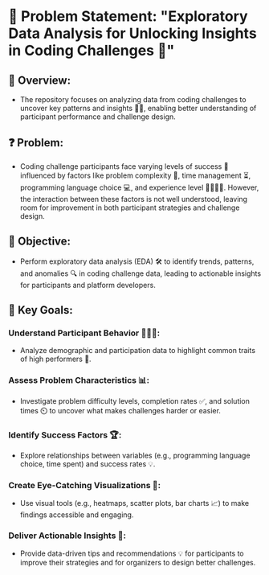 # 🚀 Problem Statement: "Exploratory Data Analysis for Unlocking Insights in Coding Challenges 🧩"
## 🌟 Overview:
- The repository focuses on analyzing data from coding challenges to uncover key patterns and insights 🕵️‍♂️, enabling better understanding of participant performance and challenge design.

## ❓ Problem:
- Coding challenge participants face varying levels of success 🎯 influenced by factors like problem complexity 🤔, time management ⏳, programming language choice 💻, and experience level 👩‍💻👨‍💻. However, the interaction between these factors is not well understood, leaving room for improvement in both participant strategies and challenge design.

## 🎯 Objective:
- Perform exploratory data analysis (EDA) 🛠️ to identify trends, patterns, and anomalies 🔍 in coding challenge data, leading to actionable insights for participants and platform developers.

## 📝 Key Goals:

### Understand Participant Behavior 🧑‍🤝‍🧑:
- Analyze demographic and participation data to highlight common traits of high performers 🌟.

### Assess Problem Characteristics 📊:
- Investigate problem difficulty levels, completion rates ✅, and solution times ⏲️ to uncover what makes challenges harder or easier.

### Identify Success Factors 🏆:
- Explore relationships between variables (e.g., programming language choice, time spent) and success rates 💡.

### Create Eye-Catching Visualizations 🎨:
- Use visual tools (e.g., heatmaps, scatter plots, bar charts 📈) to make findings accessible and engaging.

### Deliver Actionable Insights 💬:
- Provide data-driven tips and recommendations 💡 for participants to improve their strategies and for organizers to design better challenges.

